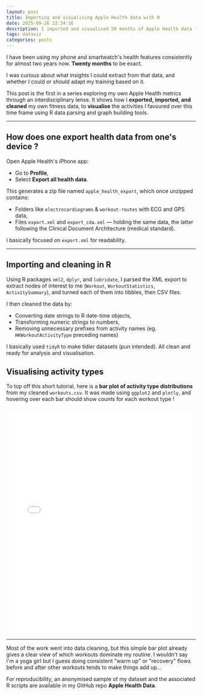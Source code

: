 ```yaml
---
layout: post
title: Importing and visualising Apple Health data with R
date: 2025-09-26 22:34:16
description: I imported and visualised 20 months of Apple Health data to get a broader view of how I trained.
tags: dataviz
categories: posts
---
```


I have been using my phone and smartwatch's health features consistently for almost two years now. **Twenty months** to be exact.

I was curious about what insights I could extract from that data, and whether I could or should adapt my training based on it.

This post is the first in a series exploring my own Apple Health metrics through an interdisciplinary lense. It shows how I **exported, imported, and cleaned** my own fitness data, to **visualise** the activities I favoured over this time frame using R data parsing and graph building tools.

---

## How does one export health data from one's device ?

Open Apple Health's iPhone app:

- Go to **Profile**,
- Select **Export all health data**.

This generates a zip file named `apple_health_export`, which once unzipped contains:

- Folders like `electrocardiograms` & `workout-routes` with ECG and GPS data,
- Files `export.xml` and `export_cda.xml` — holding the same data, the latter following the Clinical Document Architecture (medical standard).

I basically focused on `export.xml` for readability.

---

## Importing and cleaning in R

Using R packages `xml2`, `dplyr`, and `lubridate`, I parsed the XML export to extract nodes of interest to me (`Workout`, `WorkoutStatistics`, `ActivitySummary`), and turned each of them into tibbles, then CSV files.

I then cleaned the data by:

- Converting date strings to R date-time objects,
- Transforming numeric strings to numbers,
- Removing unnecessary prefixes from activity names (eg. `HKWorkoutActivityType` preceding names)

I basically used `tidyR` to make tidier datasets (pun intended). All clean and ready for analysis and visualisation.

## Visualising activity types

To top off this short tutorial, here is a **bar plot of activity type distributions** from my cleaned `workouts.csv`. It was made using `ggplot2` and `plotly`, and hovering over each bar should show counts for each workout type !

<!-- markdownlint-disable-next-line MD033 -->
<iframe src="/assets/html/workout_types_20250926_221543.html" width="100%" height="600" frameborder="0"></iframe>

---

Most of the work went into data cleaning, but this simple bar plot already gives a clear view of which workouts dominate my routine. I wouldn't say I'm a yoga girl but I guess doing consistent "warm up" or "recovery" flows before and after other workouts tends to make things add up...

For reproducibility, an anonymised sample of my dataset and the associated R scripts are available in my GitHub repo **Apple Health Data**.
